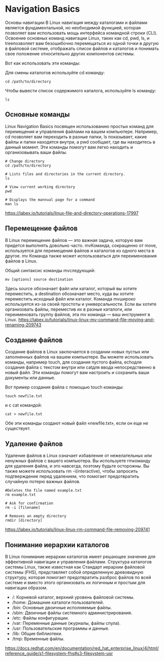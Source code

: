 # Navigation Basics

Основы навигации
В Linux навигация между каталогами и файлами является фундаментальной, но необходимой функцией, которая позволяет вам использовать мощь интерфейса командной строки (CLI).
Освоение основных команд навигации Linux, таких как cd, pwd, ls, и treeпозволяет вам безошибочно перемещаться из одной точки в другую в файловой системе, отображать список файлов и каталогов и понимать свое положение относительно других компонентов системы.

Вот как использовать эти команды:

Для смены каталогов используйте cd команду:

```cd /path/to/directory```

Чтобы вывести список содержимого каталога, используйте ls команду:

```ls```

## Основные команды
Linux Navigation Basics посвящен использованию простых команд для перемещения и управления файлами на вашем компьютере.
Например, cd позволяет вам переходить в разные папки, ls показывает, какие файлы и папки находятся внутри, а pwd сообщает, где вы находитесь в данный момент.
Эти команды помогут вам легко находить и организовывать ваши файлы.
```
# Change directory
cd /path/to/directory  

# Lists files and directories in the current directory.
ls  

# View current working directory
pwd  

# Displays the mannual page for a command
man ls
```
https://labex.io/tutorials/linux-file-and-directory-operations-17997


## Перемещение файлов  
В Linux перемещение файлов — это важная задача, которую вам придется выполнять довольно часто. mvКоманда, сокращенно от move, используется для перемещения файлов и каталогов из одного места в другое.
mv Команда также может использоваться для переименования файлов в Linux.

Общий синтаксис команды mvследующий:
```
mv [options] source destination
```
Здесь source обозначает файл или каталог, который вы хотите переместить, а destination обозначает место, куда вы хотите переместить исходный файл или каталог.
Команда mvшироко используется из-за своей простоты и универсальности. Если вы хотите организовать файлы, переместив их в разные каталоги, или переименовать группу файлов, эта mv команда — ваш инструмент в Linux.
https://labex.io/tutorials/linux-linux-mv-command-file-moving-and-renaming-209743


## Создание файлов
Создание файлов в Linux заключается в создании новых пустых или заполненных файлов на вашем компьютере.
Вы можете использовать команды, например touch, для создания пустого файла, echoдля создания файла с текстом внутри или catдля ввода непосредственно в новый файл.
Эти команды помогут вам настроить и сохранить ваши документы или данные.

Вот пример создания файла с помощью touch команды:

```touch newfile.txt```

и с cat командой:

```cat > newfile.txt```

Обе эти команды создают новый файл «newfile.txt», если он еще не существует.

## Удаление файлов
Удаление файлов в Linux означает избавление от нежелательных или ненужных файлов с вашего компьютера.
Вы используете rmкоманду для удаления файла, и это навсегда, поэтому будьте осторожны.
Вы также можете использовать rm -i(interactive), чтобы запросить подтверждение перед удалением, что помогает предотвратить случайную потерю важных файлов.

```
#Deletes the file named example.txt
rm example.txt
```

```
# Ask for confirmation
rm -i [filename]
```

```
# Removes an empty directory
rmdir [directory] 
```
https://labex.io/tutorials/linux-linux-rm-command-file-removing-209741

## Понимание иерархии каталогов

В Linux понимание иерархии каталогов имеет решающее значение для эффективной навигации и управления файлами.
Структура каталогов системы Linux, также известная как Стандарт иерархии файловой системы (FHS), представляет собой определенную древовидную структуру, которая помогает предотвратить разброс файлов по всей системе и вместо этого организовать их логичным и простым для навигации образом.

* /: Корневой каталог, верхний уровень файловой системы.
* /home: Домашние каталоги пользователей.
* /bin: Основные двоичные исполняемые файлы.
* /sbin: Двоичные файлы системного администрирования.
* /etc: Файлы конфигурации.
* /var: Переменные данные (журналы, файлы спула).
* /usr: Пользовательские программы и данные.
* /lib: Общие библиотеки.
* /tmp: Временные файлы.

https://docs.redhat.com/en/documentation/red_hat_enterprise_linux/4/html/reference_guide/s1-filesystem-fhs#s3-filesystem-usr


